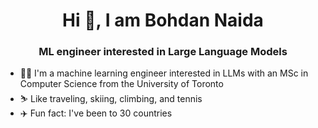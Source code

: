 <h1 align="center">Hi 👋, I am Bohdan Naida</h1>
<h3 align="center">ML engineer interested in Large Language Models</h3>

- 🧑‍🎓 I'm a machine learning engineer interested in LLMs with an MSc in Computer Science from the University of Toronto
- :skier: Like traveling, skiing, climbing, and tennis
- :airplane: Fun fact: I've been to 30 countries

